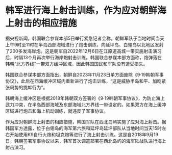 # 韩军进行海上射击训练，作为应对朝鲜海上射击的相应措施

据央视新闻，韩国联合参谋本部5日举行紧急记者会称，朝鲜军队于当地时间当天上午9时至11时在半岛西部海域进行了炮击训练，向延坪岛、白翎岛以北地区发射了200多发海岸炮。这是朝军自2022年12月6日在江原道高城一带实施射击演习后，时隔13个月再次举行海岸炮射击训练。韩国联合参谋本部方面称，炮弹落在韩朝“北方界线”一带双方缓冲区域，因此韩国国民和军队没有遭受损失。

韩国联合参谋本部方面指出，朝鲜自2023年11月23日单方面废除《9·19韩朝军事协议》，此后在西海缓冲区域内重新进行了炮击训练，“这是威胁半岛和平、加剧紧张局势的挑衅行为”。

韩朝海上缓冲区是根据2018年韩朝双方签署的《9·19韩朝军事协议》，为防止海上武力冲突，在半岛西部海域及东部海域北方界线一带设定的。如果双方在海上缓冲区域进行炮击和海上机动训练，就违反了军事协议。

作为应对朝鲜海上射击的相应措施，韩国军队在西北岛屿实施了应对海上射击。据韩国军方透露，位于白翎岛的海军第六旅和延坪岛延坪部队从当地时间当天15时左右开始使用K9自行火炮和坦克炮等进行了海上射击训练。这是自2018年9月19日，韩朝签署军事协议以来，韩军首次调遣部署在西北岛屿的海军陆战队进行海上射击演习。

